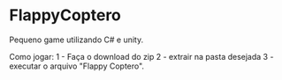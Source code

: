 # FlappyCoptero
Pequeno game utilizando C# e unity.

Como jogar:
1 - Faça o download do zip
2 - extrair na pasta desejada
3 - executar o arquivo "Flappy Coptero".
